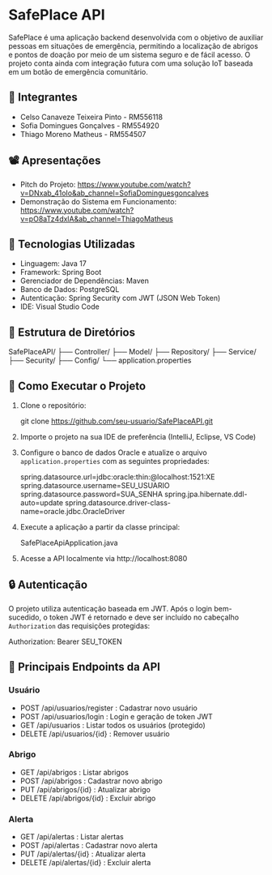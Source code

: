 # SafePlace API

SafePlace é uma aplicação backend desenvolvida com o objetivo de auxiliar pessoas em situações de emergência, permitindo a localização de abrigos e pontos de doação por meio de um sistema seguro e de fácil acesso. O projeto conta ainda com integração futura com uma solução IoT baseada em um botão de emergência comunitário.

## 👥 Integrantes

- Celso Canaveze Teixeira Pinto - RM556118
- Sofia Domingues Gonçalves - RM554920
- Thiago Moreno Matheus - RM554507

## 📽️ Apresentações

- Pitch do Projeto: https://www.youtube.com/watch?v=DNxab_41oIo&ab_channel=SofiaDominguesgoncalves
- Demonstração do Sistema em Funcionamento: https://www.youtube.com/watch?v=pO8aTz4dxlA&ab_channel=ThiagoMatheus

## 🧰 Tecnologias Utilizadas

- Linguagem: Java 17
- Framework: Spring Boot
- Gerenciador de Dependências: Maven
- Banco de Dados: PostgreSQL
- Autenticação: Spring Security com JWT (JSON Web Token)
- IDE: Visual Studio Code

## 📁 Estrutura de Diretórios

SafePlaceAPI/
├── Controller/
├── Model/
├── Repository/
├── Service/
├── Security/
├── Config/
└── application.properties

## 🚀 Como Executar o Projeto

1. Clone o repositório:

   git clone https://github.com/seu-usuario/SafePlaceAPI.git

2. Importe o projeto na sua IDE de preferência (IntelliJ, Eclipse, VS Code)

3. Configure o banco de dados Oracle e atualize o arquivo `application.properties` com as seguintes propriedades:

   spring.datasource.url=jdbc:oracle:thin:@localhost:1521:XE
   spring.datasource.username=SEU_USUARIO
   spring.datasource.password=SUA_SENHA
   spring.jpa.hibernate.ddl-auto=update
   spring.datasource.driver-class-name=oracle.jdbc.OracleDriver

4. Execute a aplicação a partir da classe principal:

   SafePlaceApiApplication.java

5. Acesse a API localmente via http://localhost:8080

## 🔒 Autenticação

O projeto utiliza autenticação baseada em JWT. Após o login bem-sucedido, o token JWT é retornado e deve ser incluído no cabeçalho `Authorization` das requisições protegidas:

Authorization: Bearer SEU_TOKEN

## 📌 Principais Endpoints da API

### Usuário
- POST /api/usuarios/register : Cadastrar novo usuário
- POST /api/usuarios/login : Login e geração de token JWT
- GET /api/usuarios : Listar todos os usuários (protegido)
- DELETE /api/usuarios/{id} : Remover usuário

### Abrigo
- GET /api/abrigos : Listar abrigos
- POST /api/abrigos : Cadastrar novo abrigo
- PUT /api/abrigos/{id} : Atualizar abrigo
- DELETE /api/abrigos/{id} : Excluir abrigo

### Alerta
- GET /api/alertas : Listar alertas
- POST /api/alertas : Cadastrar novo alerta
- PUT /api/alertas/{id} : Atualizar alerta
- DELETE /api/alertas/{id} : Excluir alerta
